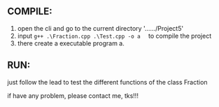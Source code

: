 ## COMPILE:

1. open the cli and go to the current directory '....../Project5' 
2. input `g++ .\Fraction.cpp .\Test.cpp -o a  ` to compile the project
3. there create a executable program a.



## RUN:

just follow the lead to test the different functions of the class Fraction



if have any problem, please contact me, tks!!!